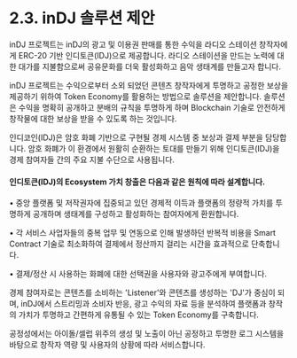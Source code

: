 # 2.3. inDJ 솔루션 제안

inDJ 프로젝트는 inDJ의 광고 및 이용권 판매를 통한 수익을 라디오 스테이션 창작자에게 ERC-20 기반 인디토큰(IDJ)으로 제공합니다. 라디오 스테이션을 만드는 노력에 대한 대가를 지불함으로써 공유문화를 더욱 활성화하고 음악 생태계를 만들고자 합니다.

inDJ 프로젝트는 수익으로부터 소외 되었던 콘텐츠 창작자에게 투명하고 공정한 보상을 제공하기 위하여 Token  Economy를 활용하는 방법으로 솔루션을 제안합니다. 솔루션은 수익을 명확히 공개하고 분배의 규칙을 투명하게 하며 Blockchain 기술로 안전하게 창작물에 대한 보상을 받을 수 있도록 하는 것입니다.&#x20;

인디코인(IDJ)은 암호 화폐 기반으로 구현될 경제 시스템 중 보상과 결제 부분을 담당합니다. 암호 화폐가 이 환경에서 원활히 순환하는 토대를 만들기 위해 인디토큰(IDJ)을 경제 참여자들 간의 주요 지불 수단으로 사용됩니다.&#x20;

#### 인디토큰(IDJ)의 Ecosystem 가치 창출은 다음과 같은 원칙에 따라 설계합니다.

• 중앙 플랫폼 및 저작권자에 집중되고 있던 경제적 이득과 플랫폼의 정량적 가치를 투명하게 공개하며 생태계를 구성하고 활성화하는 참여자에게 환원합니다.

• 각 서비스 사업자들의 중복 업무 및 연동으로 인해 발생하던 반복적 비용을 Smart Contract 기술로 최소화하여 결제에서 정산까지 걸리는 시간을 효과적으로 단축합니다.&#x20;

• 결제/정산 시 사용하는 화폐에 대한 선택권을 사용자와 광고주에게 부여합니다.

경제 참여자로는 콘텐츠를 소비하는 'Listener'와 콘텐츠를 생성하는 'DJ'가 중심이 되며, inDJ에서 스트리밍과 소비자 반응, 광고 수익의 자료 등을 분석하여 플랫폼과 창작의 가치가 투명하고 간편하게 유통될 수 있는  Token Economy를 구축합니다.

공정성에서는 아이돌/셀럽 위주의 생성 및 노출이 아닌 공정하고 투명한 로그 시스템을 바탕으로 창작자 역량 및 사용자의 상황에 따라 서비스합니다.
